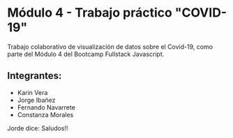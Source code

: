 # Módulo 4 - Trabajo práctico "COVID-19"

Trabajo colaborativo de visualización de datos sobre el Covid-19, como parte del Módulo 4 del Bootcamp Fullstack Javascript.

## Integrantes:
* Karin Vera
* Jorge Ibañez
* Fernando Navarrete
* Constanza Morales

Jorde dice: Saludos!!